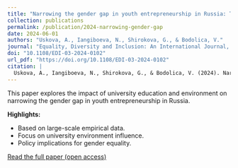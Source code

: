```yaml
---
title: "Narrowing the gender gap in youth entrepreneurship in Russia: The role of university education and environment"
collection: publications
permalink: /publication/2024-narrowing-gender-gap
date: 2024-06-01
authors: "Uskova, A., Iangiboeva, N., Shirokova, G., & Bodolica, V."
journal: "Equality, Diversity and Inclusion: An International Journal, Emerald Group Publishing Limited"
doi: "10.1108/EDI-03-2024-0102"
url_pdf: "https://doi.org/10.1108/EDI-03-2024-0102"
citation: |
  Uskova, A., Iangiboeva, N., Shirokova, G., & Bodolica, V. (2024). Narrowing the gender gap in youth entrepreneurship in Russia: The role of university education and environment. Equality, Diversity and Inclusion: An International Journal. https://doi.org/10.1108/EDI-03-2024-0102
---
```

This paper explores the impact of university education and environment on narrowing the gender gap in youth entrepreneurship in Russia.

**Highlights:**
- Based on large-scale empirical data.
- Focus on university environment influence.
- Policy implications for gender equality.

[Read the full paper (open access)](https://doi.org/10.1108/EDI-03-2024-0102)
